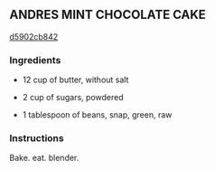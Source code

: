 ## ANDRES MINT CHOCOLATE CAKE

[d5902cb842](http://www.food.com/recipe/andres-mint-chocolate-cake-522718)

### Ingredients

 - 12 cup of butter, without salt

 - 2 cup of sugars, powdered

 - 1 tablespoon of beans, snap, green, raw

### Instructions

Bake. eat. blender.